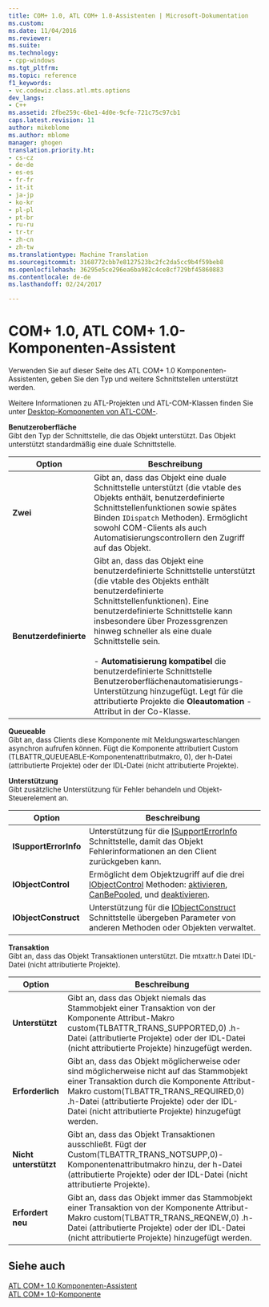 ```yaml
---
title: COM+ 1.0, ATL COM+ 1.0-Assistenten | Microsoft-Dokumentation
ms.custom: 
ms.date: 11/04/2016
ms.reviewer: 
ms.suite: 
ms.technology:
- cpp-windows
ms.tgt_pltfrm: 
ms.topic: reference
f1_keywords:
- vc.codewiz.class.atl.mts.options
dev_langs:
- C++
ms.assetid: 2fbe259c-6be1-4d0e-9cfe-721c75c97cb1
caps.latest.revision: 11
author: mikeblome
ms.author: mblome
manager: ghogen
translation.priority.ht:
- cs-cz
- de-de
- es-es
- fr-fr
- it-it
- ja-jp
- ko-kr
- pl-pl
- pt-br
- ru-ru
- tr-tr
- zh-cn
- zh-tw
ms.translationtype: Machine Translation
ms.sourcegitcommit: 3168772cbb7e8127523bc2fc2da5cc9b4f59beb8
ms.openlocfilehash: 36295e5ce296ea6ba982c4ce8cf729bf45860883
ms.contentlocale: de-de
ms.lasthandoff: 02/24/2017

---
```

# <a name="com-10-atl-com-10-component-wizard"></a>COM+ 1.0, ATL COM+ 1.0-Komponenten-Assistent
Verwenden Sie auf dieser Seite des ATL COM+ 1.0 Komponenten-Assistenten, geben Sie den Typ und weitere Schnittstellen unterstützt werden.  
  
 Weitere Informationen zu ATL-Projekten und ATL-COM-Klassen finden Sie unter [Desktop-Komponenten von ATL-COM-](../../atl/atl-com-desktop-components.md).  
  
 **Benutzeroberfläche**  
 Gibt den Typ der Schnittstelle, die das Objekt unterstützt. Das Objekt unterstützt standardmäßig eine duale Schnittstelle.  
  
|Option|Beschreibung|  
|------------|-----------------|  
|**Zwei**|Gibt an, dass das Objekt eine duale Schnittstelle unterstützt (die vtable des Objekts enthält, benutzerdefinierte Schnittstellenfunktionen sowie spätes Binden `IDispatch` Methoden). Ermöglicht sowohl COM-Clients als auch Automatisierungscontrollern den Zugriff auf das Objekt.|  
|**Benutzerdefinierte**|Gibt an, dass das Objekt eine benutzerdefinierte Schnittstelle unterstützt (die vtable des Objekts enthält benutzerdefinierte Schnittstellenfunktionen). Eine benutzerdefinierte Schnittstelle kann insbesondere über Prozessgrenzen hinweg schneller als eine duale Schnittstelle sein.<br /><br /> -   **Automatisierung kompatibel** die benutzerdefinierte Schnittstelle Benutzeroberflächenautomatisierungs-Unterstützung hinzugefügt. Legt für die attributierte Projekte die **Oleautomation** -Attribut in der Co-Klasse.|  
  
 **Queueable**  
 Gibt an, dass Clients diese Komponente mit Meldungswarteschlangen asynchron aufrufen können. Fügt die Komponente attributiert Custom (TLBATTR_QUEUEABLE-Komponentenattributmakro, 0), der h-Datei (attributierte Projekte) oder der IDL-Datei (nicht attributierte Projekte).  
  
 **Unterstützung**  
 Gibt zusätzliche Unterstützung für Fehler behandeln und Objekt-Steuerelement an.  
  
|Option|Beschreibung|  
|------------|-----------------|  
|**ISupportErrorInfo**|Unterstützung für die [ISupportErrorInfo](../../atl/reference/isupporterrorinfoimpl-class.md) Schnittstelle, damit das Objekt Fehlerinformationen an den Client zurückgeben kann.|  
|**IObjectControl**|Ermöglicht dem Objektzugriff auf die drei [IObjectControl](http://msdn.microsoft.com/library/windows/desktop/ms686474) Methoden: [aktivieren](http://msdn.microsoft.com/library/windows/desktop/ms681303), [CanBePooled](http://msdn.microsoft.com/library/windows/desktop/ms684322), und [deaktivieren](http://msdn.microsoft.com/library/windows/desktop/ms687094).|  
|**IObjectConstruct**|Unterstützung für die [IObjectConstruct](http://msdn.microsoft.com/library/windows/desktop/ms680583) Schnittstelle übergeben Parameter von anderen Methoden oder Objekten verwaltet.|  
  
 **Transaktion**  
 Gibt an, dass das Objekt Transaktionen unterstützt. Die mtxattr.h Datei IDL-Datei (nicht attributierte Projekte).  
  
|Option|Beschreibung|  
|------------|-----------------|  
|**Unterstützt**|Gibt an, dass das Objekt niemals das Stammobjekt einer Transaktion von der Komponente Attribut-Makro custom(TLBATTR_TRANS_SUPPORTED,0) .h-Datei (attributierte Projekte) oder der IDL-Datei (nicht attributierte Projekte) hinzugefügt werden.|  
|**Erforderlich**|Gibt an, dass das Objekt möglicherweise oder sind möglicherweise nicht auf das Stammobjekt einer Transaktion durch die Komponente Attribut-Makro custom(TLBATTR_TRANS_REQUIRED,0) .h-Datei (attributierte Projekte) oder der IDL-Datei (nicht attributierte Projekte) hinzugefügt werden.|  
|**Nicht unterstützt**|Gibt an, dass das Objekt Transaktionen ausschließt. Fügt der Custom(TLBATTR_TRANS_NOTSUPP,0)-Komponentenattributmakro hinzu, der h-Datei (attributierte Projekte) oder der IDL-Datei (nicht attributierte Projekte).|  
|**Erfordert neu**|Gibt an, dass das Objekt immer das Stammobjekt einer Transaktion von der Komponente Attribut-Makro custom(TLBATTR_TRANS_REQNEW,0) .h-Datei (attributierte Projekte) oder der IDL-Datei (nicht attributierte Projekte) hinzugefügt werden.|  
  
## <a name="see-also"></a>Siehe auch  
 [ATL COM+ 1.0 Komponenten-Assistent](../../atl/reference/atl-com-plus-1-0-component-wizard.md)   
 [ATL COM+ 1.0-Komponente](../../atl/reference/adding-an-atl-com-plus-1-0-component.md)


